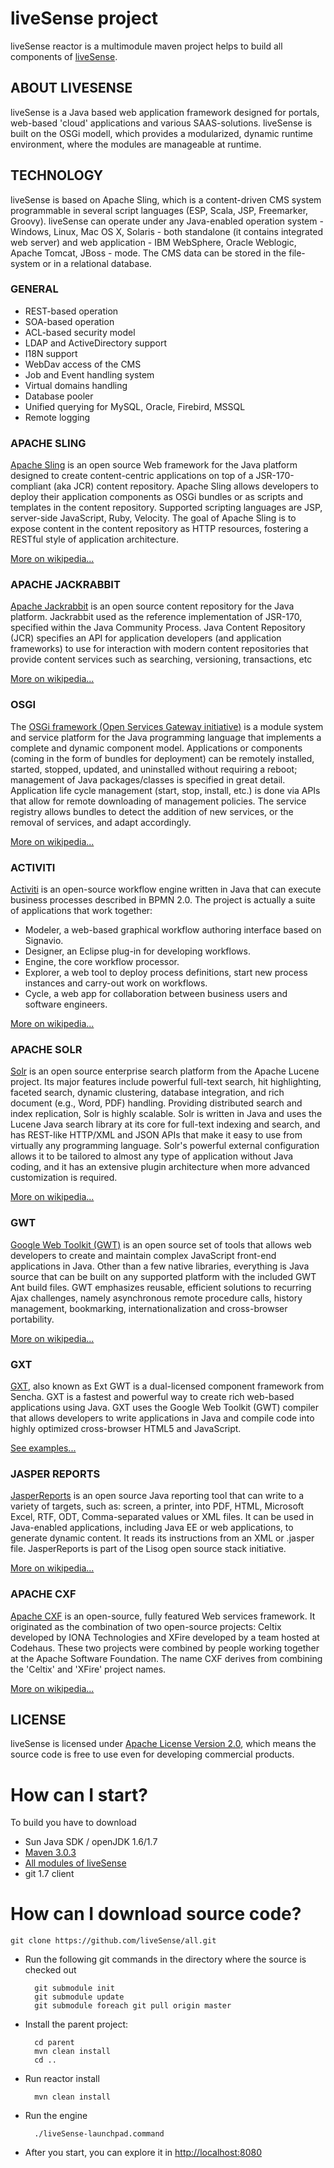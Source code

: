 # liveSense project

liveSense reactor is a multimodule maven project helps to build all components of [liveSense](http://github.com/liveSense).

## ABOUT LIVESENSE

liveSense is a Java based web application framework designed for portals, web-based 'cloud' applications and various SAAS-solutions.
liveSense is built on the OSGi modell, which provides a modularized, dynamic runtime environment, where the modules are manageable at runtime.

## TECHNOLOGY

liveSense is based on Apache Sling, which is a content-driven CMS system programmable in several script languages (ESP, Scala, JSP, Freemarker, Groovy). liveSense can operate under any Java-enabled operation system - Windows, Linux, Mac OS X, Solaris - both standalone (it contains integrated web server) and web application - IBM WebSphere, Oracle Weblogic, Apache Tomcat, JBoss - mode. The CMS data can be stored in the file-system or in a relational database.


### GENERAL
* REST-based operation
* SOA-based operation
* ACL-based security model
* LDAP and ActiveDirectory support
* I18N support
* WebDav access of the CMS
* Job and Event handling system
* Virtual domains handling
* Database pooler
* Unified querying for MySQL, Oracle, Firebird, MSSQL
* Remote logging

### APACHE SLING

[Apache Sling](http://sling.apache.org/) is an open source Web framework for the Java platform designed to create content-centric applications on top of a JSR-170-compliant (aka JCR) content repository. Apache Sling allows developers to deploy their application components as OSGi bundles or as scripts and templates in the content repository. Supported scripting languages are JSP, server-side JavaScript, Ruby, Velocity.
The goal of Apache Sling is to expose content in the content repository as HTTP resources, fostering a RESTful style of application architecture.

[More on wikipedia...](http://en.wikipedia.org/wiki/Apache_Sling)

### APACHE JACKRABBIT

[Apache Jackrabbit](http://jackrabbit.apache.org/) is an open source content repository for the Java platform. Jackrabbit used as the reference implementation of JSR-170, specified within the Java Community Process.
Java Content Repository (JCR) specifies an API for application developers (and application frameworks) to use for interaction with modern content repositories that provide content services such as searching, versioning, transactions, etc

[More on wikipedia...](http://en.wikipedia.org/wiki/Apache_Jackrabbit)

### OSGI

The [OSGi framework (Open Services Gateway initiative)](http://www.osgi.org/) is a module system and service platform for the Java programming language that implements a complete and dynamic component model.
Applications or components (coming in the form of bundles for deployment) can be remotely installed, started, stopped, updated, and uninstalled without requiring a reboot; management of Java packages/classes is specified in great detail.
Application life cycle management (start, stop, install, etc.) is done via APIs that allow for remote downloading of management policies. The service registry allows bundles to detect the addition of new services, or the removal of services, and adapt accordingly.

[More on wikipedia...](http://en.wikipedia.org/wiki/OSGi)

### ACTIVITI

[Activiti](http://activiti.org/) is an open-source workflow engine written in Java that can execute business processes described in BPMN 2.0. The project is actually a suite of applications that work together:
* Modeler, a web-based graphical workflow authoring interface based on Signavio.
* Designer, an Eclipse plug-in for developing workflows.
* Engine, the core workflow processor.
* Explorer, a web tool to deploy process definitions, start new process instances and carry-out work on workflows.
* Cycle, a web app for collaboration between business users and software engineers.

[More on wikipedia...](http://en.wikipedia.org/wiki/Activiti_(software))

### APACHE SOLR

[Solr](http://lucene.apache.org/solr/) is an open source enterprise search platform from the Apache Lucene project. Its major features include powerful full-text search, hit highlighting, faceted search, dynamic clustering, database integration, and rich document (e.g., Word, PDF) handling. Providing distributed search and index replication, Solr is highly scalable.
Solr is written in Java and uses the Lucene Java search library at its core for full-text indexing and search, and has REST-like HTTP/XML and JSON APIs that make it easy to use from virtually any programming language. Solr's powerful external configuration allows it to be tailored to almost any type of application without Java coding, and it has an extensive plugin architecture when more advanced customization is required.

[More on wikipedia...](http://en.wikipedia.org/wiki/Apache_Solr)

### GWT

[Google Web Toolkit (GWT)](https://developers.google.com/web-toolkit/) is an open source set of tools that allows web developers to create and maintain complex JavaScript front-end applications in Java. Other than a few native libraries, everything is Java source that can be built on any supported platform with the included GWT Ant build files.
GWT emphasizes reusable, efficient solutions to recurring Ajax challenges, namely asynchronous remote procedure calls, history management, bookmarking, internationalization and cross-browser portability.

[More on wikipedia...](http://en.wikipedia.org/wiki/Google_Web_Toolkit)

### GXT

[GXT](http://www.sencha.com/products/gxt/), also known as Ext GWT is a dual-licensed component framework from Sencha. GXT is a fastest and powerful way to create rich web-based applications using Java.
GXT uses the Google Web Toolkit (GWT) compiler that allows developers to write applications in Java and compile code into highly optimized cross-browser HTML5 and JavaScript.

[See examples...](http://www.sencha.com/products/gxt/examples/)

### JASPER REPORTS

[JasperReports](http://community.jaspersoft.com/project/jasperreports-library) is an open source Java reporting tool that can write to a variety of targets, such as: screen, a printer, into PDF, HTML, Microsoft Excel, RTF, ODT, Comma-separated values or XML files.
It can be used in Java-enabled applications, including Java EE or web applications, to generate dynamic content. It reads its instructions from an XML or .jasper file. JasperReports is part of the Lisog open source stack initiative.

[More on wikipedia...](http://en.wikipedia.org/wiki/JasperReports)

### APACHE CXF

[Apache CXF](http://cxf.apache.org/) is an open-source, fully featured Web services framework. It originated as the combination of two open-source projects: Celtix developed by IONA Technologies and XFire developed by a team hosted at Codehaus. These two projects were combined by people working together at the Apache Software Foundation. The name CXF derives from combining the 'Celtix' and 'XFire' project names.

[More on wikipedia...](http://en.wikipedia.org/wiki/Apache_CXF)

## LICENSE

liveSense is licensed under [Apache License Version 2.0](http://www.apache.org/licenses/LICENSE-2.0.html), which means the source code is free to use even for developing commercial products.

# How can I start?

To build you have to download

* Sun Java SDK / openJDK 1.6/1.7
* [Maven 3.0.3](http://maven.apache.org/)
* [All modules of liveSense](http://github.com/liveSense/all)
* git 1.7 client

# How can I download source code?

	git clone https://github.com/liveSense/all.git

* Run the following git commands in the directory where the source is checked out

		git submodule init
		git submodule update
		git submodule foreach git pull origin master

* Install the parent project:

		cd parent
		mvn clean install
		cd ..
* Run reactor install

		mvn clean install

* Run the engine

		./liveSense-launchpad.command

* After you start, you can explore it in [http://localhost:8080](http://localhost:8080)